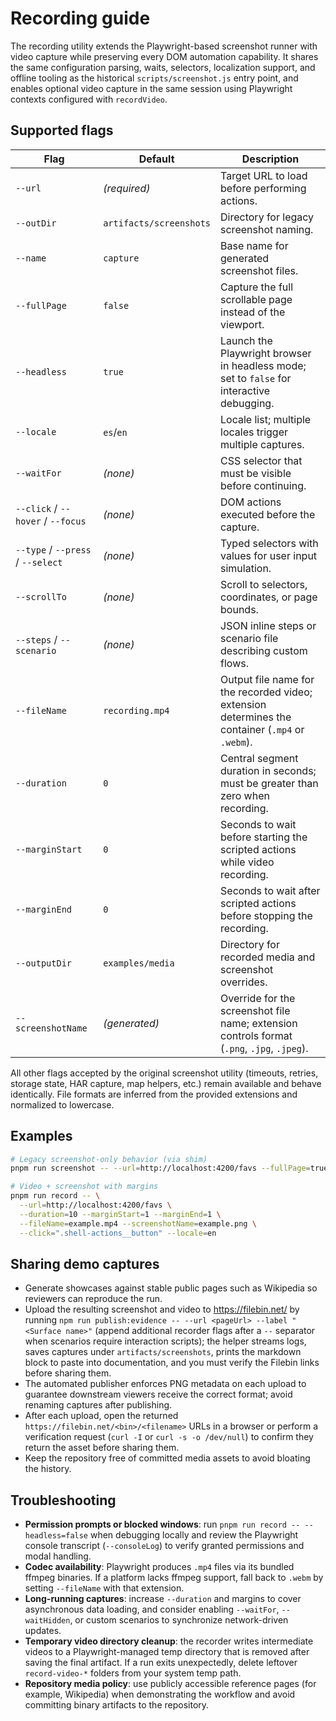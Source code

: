 # Recording guide

The recording utility extends the Playwright-based screenshot runner with video capture while preserving every DOM automation capability. It shares the same configuration parsing, waits, selectors, localization support, and offline tooling as the historical `scripts/screenshot.js` entry point, and enables optional video capture in the same session using Playwright contexts configured with `recordVideo`.

## Supported flags

| Flag | Default | Description |
| --- | --- | --- |
| `--url` | _(required)_ | Target URL to load before performing actions. |
| `--outDir` | `artifacts/screenshots` | Directory for legacy screenshot naming. |
| `--name` | `capture` | Base name for generated screenshot files. |
| `--fullPage` | `false` | Capture the full scrollable page instead of the viewport. |
| `--headless` | `true` | Launch the Playwright browser in headless mode; set to `false` for interactive debugging. |
| `--locale` | `es`/`en` | Locale list; multiple locales trigger multiple captures. |
| `--waitFor` | _(none)_ | CSS selector that must be visible before continuing. |
| `--click` / `--hover` / `--focus` | _(none)_ | DOM actions executed before the capture. |
| `--type` / `--press` / `--select` | _(none)_ | Typed selectors with values for user input simulation. |
| `--scrollTo` | _(none)_ | Scroll to selectors, coordinates, or page bounds. |
| `--steps` / `--scenario` | _(none)_ | JSON inline steps or scenario file describing custom flows. |
| `--fileName` | `recording.mp4` | Output file name for the recorded video; extension determines the container (`.mp4` or `.webm`). |
| `--duration` | `0` | Central segment duration in seconds; must be greater than zero when recording. |
| `--marginStart` | `0` | Seconds to wait before starting the scripted actions while video recording. |
| `--marginEnd` | `0` | Seconds to wait after scripted actions before stopping the recording. |
| `--outputDir` | `examples/media` | Directory for recorded media and screenshot overrides. |
| `--screenshotName` | _(generated)_ | Override for the screenshot file name; extension controls format (`.png`, `.jpg`, `.jpeg`). |

All other flags accepted by the original screenshot utility (timeouts, retries, storage state, HAR capture, map helpers, etc.) remain available and behave identically. File formats are inferred from the provided extensions and normalized to lowercase.

## Examples

```bash
# Legacy screenshot-only behavior (via shim)
pnpm run screenshot -- --url=http://localhost:4200/favs --fullPage=true --name=localhost --locale=en

# Video + screenshot with margins
pnpm run record -- \
  --url=http://localhost:4200/favs \
  --duration=10 --marginStart=1 --marginEnd=1 \
  --fileName=example.mp4 --screenshotName=example.png \
  --click=".shell-actions__button" --locale=en
```

## Sharing demo captures

- Generate showcases against stable public pages such as Wikipedia so reviewers can reproduce the run.
- Upload the resulting screenshot and video to https://filebin.net/ by running `npm run publish:evidence -- --url <pageUrl> --label "<Surface name>"` (append additional recorder flags after a `--` separator when scenarios require interaction scripts); the helper streams logs, saves captures under `artifacts/screenshots`, prints the markdown block to paste into documentation, and you must verify the Filebin links before sharing them.
- The automated publisher enforces PNG metadata on each upload to guarantee downstream viewers receive the correct format; avoid renaming captures after publishing.
- After each upload, open the returned `https://filebin.net/<bin>/<filename>` URLs in a browser or perform a verification request (`curl -I` or `curl -s -o /dev/null`) to confirm they return the asset before sharing them.
- Keep the repository free of committed media assets to avoid bloating the history.

## Troubleshooting

- **Permission prompts or blocked windows**: run `pnpm run record -- --headless=false` when debugging locally and review the Playwright console transcript (`--consoleLog`) to verify granted permissions and modal handling.
- **Codec availability**: Playwright produces `.mp4` files via its bundled ffmpeg binaries. If a platform lacks ffmpeg support, fall back to `.webm` by setting `--fileName` with that extension.
- **Long-running captures**: increase `--duration` and margins to cover asynchronous data loading, and consider enabling `--waitFor`, `--waitHidden`, or custom scenarios to synchronize network-driven updates.
- **Temporary video directory cleanup**: the recorder writes intermediate videos to a Playwright-managed temp directory that is removed after saving the final artifact. If a run exits unexpectedly, delete leftover `record-video-*` folders from your system temp path.
- **Repository media policy**: use publicly accessible reference pages (for example, Wikipedia) when demonstrating the workflow and avoid committing binary artifacts to the repository.
